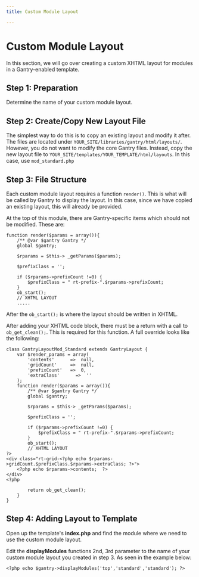 ```yaml
---
title: Custom Module Layout

---
```


Custom Module Layout
====================
In this section, we will go over creating a custom XHTML layout for modules in a Gantry-enabled template.


Step 1: Preparation
-------------------
Determine the name of your custom module layout.


Step 2: Create/Copy New Layout File
-----------------------------------
The simplest way to do this is to copy an existing layout and modify it after. The files are located under `YOUR_SITE/libraries/gantry/html/layouts/`. However, you do not want to modify the core Gantry files. Instead, copy the new layout file to `YOUR_SITE/templates/YOUR_TEMPLATE/html/layouts`. In this case, use `mod_standard.php`


Step 3: File Structure
----------------------
Each custom module layout requires a function `render()`. This is what will be called by Gantry to display the layout. In this case, since we have copied an existing layout, this will already be provided.

At the top of this module, there are Gantry-specific items which should not be modified. These are:

~~~ .php
function render($params = array()){
    /** @var $gantry Gantry */
    global $gantry;

    $rparams = $this-> _getParams($params);

    $prefixClass = '';

    if ($rparams->prefixCount !=0) {
        $prefixClass = " rt-prefix-".$rparams->prefixCount;
    }
    ob_start();
    // XHTML LAYOUT
    .....
~~~

After the `ob_start();` is where the layout should be written in XHTML.

After adding your XHTML code block, there must be a return with a call to `ob_get_clean();`. This is required for this function. A full override looks like the following:

~~~ .php
class GantryLayoutMod_Standard extends GantryLayout {
    var $render_params = array(
        'contents'      =>  null,
        'gridCount'     =>  null,
        'prefixCount'   =>  0,
        'extraClass'      =>  ''
    );
    function render($params = array()){
        /** @var $gantry Gantry */
        global $gantry;

        $rparams = $this-> _getParams($params);

        $prefixClass = '';

        if ($rparams->prefixCount !=0) {
            $prefixClass = " rt-prefix-".$rparams->prefixCount;
        }
        ob_start();
        // XHTML LAYOUT
?>
<div class="rt-grid-<?php echo $rparams->gridCount.$prefixClass.$rparams->extraClass; ?>">
    <?php echo $rparams->contents;  ?>
</div>
<?php

        return ob_get_clean();
    }
}
~~~

Step 4: Adding Layout to Template
---------------------------------
Open up the template's **index.php** and find the module where we need to use the custom module layout.

Edit the **displayModules** functions 2nd, 3rd parameter to the name of your custom module layout you created in step 3. As seen in the example below:

~~~ .php
<?php echo $gantry->displayModules('top','standard','standard'); ?>
~~~
